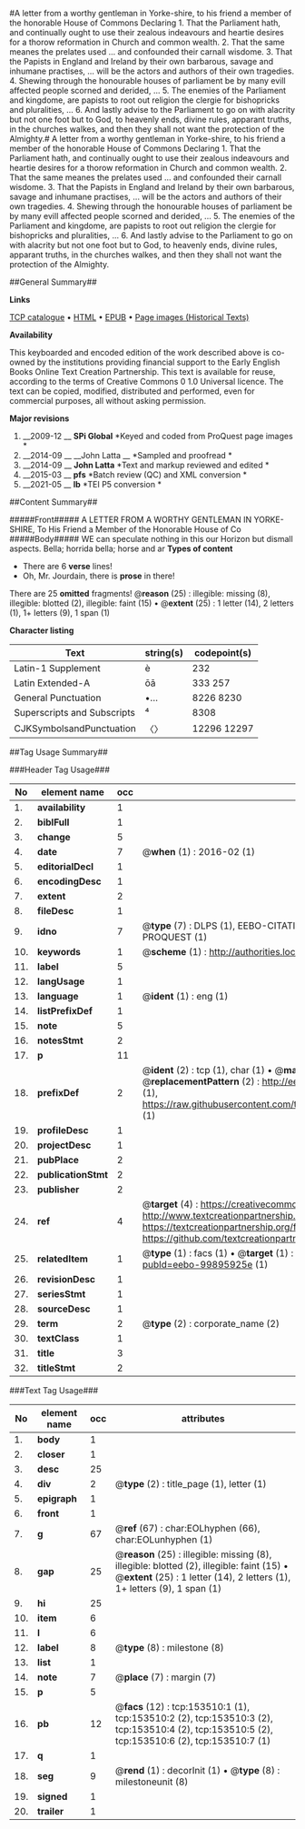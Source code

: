#A letter from a worthy gentleman in Yorke-shire, to his friend a member of the honorable House of Commons Declaring 1. That the Parliament hath, and continually ought to use their zealous indeavours and heartie desires for a thorow reformation in Church and common wealth. 2. That the same meanes the prelates used ... and confounded their carnall wisdome. 3. That the Papists in England and Ireland by their own barbarous, savage and inhumane practises, ... will be the actors and authors of their own tragedies. 4. Shewing through the honourable houses of parliament be by many evill affected people scorned and derided, ... 5. The enemies of the Parliament and kingdome, are papists to root out religion the clergie for bishopricks and pluralities, ... 6. And lastly advise to the Parliament to go on with alacrity but not one foot but to God, to heavenly ends, divine rules, apparant truths, in the churches walkes, and then they shall not want the protection of the Almighty.#
A letter from a worthy gentleman in Yorke-shire, to his friend a member of the honorable House of Commons Declaring 1. That the Parliament hath, and continually ought to use their zealous indeavours and heartie desires for a thorow reformation in Church and common wealth. 2. That the same meanes the prelates used ... and confounded their carnall wisdome. 3. That the Papists in England and Ireland by their own barbarous, savage and inhumane practises, ... will be the actors and authors of their own tragedies. 4. Shewing through the honourable houses of parliament be by many evill affected people scorned and derided, ... 5. The enemies of the Parliament and kingdome, are papists to root out religion the clergie for bishopricks and pluralities, ... 6. And lastly advise to the Parliament to go on with alacrity but not one foot but to God, to heavenly ends, divine rules, apparant truths, in the churches walkes, and then they shall not want the protection of the Almighty.

##General Summary##

**Links**

[TCP catalogue](http://www.ota.ox.ac.uk/tcp/)  • 
[HTML](http://tei.it.ox.ac.uk/tcp/Texts-HTML/free/A92/A92303.html)  • 
[EPUB](http://tei.it.ox.ac.uk/tcp/Texts-EPUB/free/A92/A92303.epub) • 
[Page images (Historical Texts)](https://historicaltexts.jisc.ac.uk/eebo-99895925e)

**Availability**

This keyboarded and encoded edition of the work described above is co-owned by the
    institutions providing financial support to the Early English Books Online Text Creation
    Partnership. This text is available for reuse, according to the terms of  Creative Commons 0 1.0 Universal
    licence. The text can be copied, modified, distributed and performed, even for commercial
    purposes, all without asking permission.

**Major revisions**

1. __2009-12 __ __SPi Global__ *Keyed and coded from ProQuest page images *
1. __2014-09 __ __John Latta __ *Sampled and proofread *
1. __2014-09 __ __John Latta__ *Text and markup reviewed and edited *
1. __2015-03 __ __pfs__ *Batch review (QC) and XML conversion *
1. __2021-05 __ __lb__ *TEI P5 conversion *

##Content Summary##

#####Front#####
A LETTER FROM A WORTHY GENTLEMAN IN YORKE-SHIRE, To His Friend a Member of the Honorable House of Co
#####Body#####
WE can speculate nothing in this our Horizon but dismall aspects. Bella; horrida bella; horse and ar
**Types of content**

  * There are 6 **verse** lines!
  * Oh, Mr. Jourdain, there is **prose** in there!

There are 25 **omitted** fragments! 
 @__reason__ (25) : illegible: missing (8), illegible: blotted (2), illegible: faint (15)  •  @__extent__ (25) : 1 letter (14), 2 letters (1), 1+ letters (9), 1 span (1)

**Character listing**


|Text|string(s)|codepoint(s)|
|---|---|---|
|Latin-1 Supplement|è|232|
|Latin Extended-A|ōā|333 257|
|General Punctuation|•…|8226 8230|
|Superscripts             and Subscripts|⁴|8308|
|CJKSymbolsandPunctuation|〈〉|12296 12297|

##Tag Usage Summary##

###Header Tag Usage###

|No|element name|occ|attributes|
|---|---|---|---|
|1.|__availability__|1||
|2.|__biblFull__|1||
|3.|__change__|5||
|4.|__date__|7| @__when__ (1) : 2016-02 (1)|
|5.|__editorialDecl__|1||
|6.|__encodingDesc__|1||
|7.|__extent__|2||
|8.|__fileDesc__|1||
|9.|__idno__|7| @__type__ (7) : DLPS (1), EEBO-CITATION (1), VID (1), EEBO-PROQUEST (1), STC (2), PROQUEST (1)|
|10.|__keywords__|1| @__scheme__ (1) : http://authorities.loc.gov/ (1)|
|11.|__label__|5||
|12.|__langUsage__|1||
|13.|__language__|1| @__ident__ (1) : eng (1)|
|14.|__listPrefixDef__|1||
|15.|__note__|5||
|16.|__notesStmt__|2||
|17.|__p__|11||
|18.|__prefixDef__|2| @__ident__ (2) : tcp (1), char (1)  •  @__matchPattern__ (2) : ([0-9\-]+):([0-9IVX]+) (1), (.+) (1)  •  @__replacementPattern__ (2) : http://eebo.chadwyck.com/downloadtiff?vid=$1&page=$2 (1), https://raw.githubusercontent.com/textcreationpartnership/Texts/master/tcpchars.xml#$1 (1)|
|19.|__profileDesc__|1||
|20.|__projectDesc__|1||
|21.|__pubPlace__|2||
|22.|__publicationStmt__|2||
|23.|__publisher__|2||
|24.|__ref__|4| @__target__ (4) : https://creativecommons.org/publicdomain/zero/1.0/ (1), http://www.textcreationpartnership.org/docs/. (1), https://textcreationpartnership.org/faq/#faq05 (1), https://github.com/textcreationpartnership (1)|
|25.|__relatedItem__|1| @__type__ (1) : facs (1)  •  @__target__ (1) : https://data.historicaltexts.jisc.ac.uk/view?pubId=eebo-99895925e (1)|
|26.|__revisionDesc__|1||
|27.|__seriesStmt__|1||
|28.|__sourceDesc__|1||
|29.|__term__|2| @__type__ (2) : corporate_name (2)|
|30.|__textClass__|1||
|31.|__title__|3||
|32.|__titleStmt__|2||


###Text Tag Usage###

|No|element name|occ|attributes|
|---|---|---|---|
|1.|__body__|1||
|2.|__closer__|1||
|3.|__desc__|25||
|4.|__div__|2| @__type__ (2) : title_page (1), letter (1)|
|5.|__epigraph__|1||
|6.|__front__|1||
|7.|__g__|67| @__ref__ (67) : char:EOLhyphen (66), char:EOLunhyphen (1)|
|8.|__gap__|25| @__reason__ (25) : illegible: missing (8), illegible: blotted (2), illegible: faint (15)  •  @__extent__ (25) : 1 letter (14), 2 letters (1), 1+ letters (9), 1 span (1)|
|9.|__hi__|25||
|10.|__item__|6||
|11.|__l__|6||
|12.|__label__|8| @__type__ (8) : milestone (8)|
|13.|__list__|1||
|14.|__note__|7| @__place__ (7) : margin (7)|
|15.|__p__|5||
|16.|__pb__|12| @__facs__ (12) : tcp:153510:1 (1), tcp:153510:2 (2), tcp:153510:3 (2), tcp:153510:4 (2), tcp:153510:5 (2), tcp:153510:6 (2), tcp:153510:7 (1)|
|17.|__q__|1||
|18.|__seg__|9| @__rend__ (1) : decorInit (1)  •  @__type__ (8) : milestoneunit (8)|
|19.|__signed__|1||
|20.|__trailer__|1||
